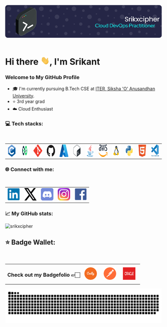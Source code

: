 <div align="center">
  <img src="https://github.com/srikxcipher/srikxcipher/blob/52bc7d9637a225875e4d767e66f9140b5dbd9965/Assets/github-header-image.png"/>
</div>
<br>

# Hi there <img src="Assets/Hi.gif" width="29">, I'm Srikant


### Welcome to My GitHub Profile

- 🎓 I'm currently pursuing B.Tech CSE at [ITER, Siksha 'O' Anusandhan University](https://www.soa.ac.in/iter/).
- ⭐ 3rd year grad
- ☁️ Cloud Enthusiast
### 💻 Tech stacks:

<br/>

<div align="center">
  <table>
    <tr>
      <td>
        <a href="https://github.com/srikxcipher?tab=repositories&q=&type=&language=c&sort=" target="_blank" title="View my C Programming repo(s)"> 
          <img src="Assets/c-original.svg" alt="c" width="40" height="40"/> 
        </a>
      </td>
      <td>
        <a href="https://github.com/srikxcipher/" target="_blank" title="View my repo(s)"> 
          <img src="Assets/devops-2.svg" alt="DevOps" width="40" height="40"/> 
        </a>
      </td>
      <td>
        <a href="https://github.com/srikxcipher/" target="_blank" title="View my repos">
          <img src="Assets/git-scm-icon.svg" alt="git" width="40" height="40"/>
        </a>
      </td>
      <td>
        <a href="https://github.com/srikxcipher/" target="_blank" title="View my repos">
          <img src="Assets/github-original.svg" alt="github" width="40" height="40"/>
        </a>
      </td>
      <td>
        <a href= "https://github.com/srikxcipher/srikxcipher/" target="_blank" title="View my Azure repos">
          <img src="Assets/azure-2.svg" alt="Azure" width="40" height="40"/>
        </a>
      </td>
      <td>
        <a href="https://github.com/srikxcipher/Linux/tree/16efaf575449bea09ec28639dda9abbf5c0b17e9/Shell_Script" target="_blank" title="View my Shell Scripting repo(s)">
          <img src="Assets/bash-plain.svg" alt="bash" width="40" height="40"/>
        </a>
      </td>
      <td>
        <a href="https://github.com/srikxcipher/Java--DSA target="_blank" title="View my Java repo(s)">
          <img src="Assets/java-original.svg" alt="java" width="40" height="40"/>
        </a>
      </td>
       <td>
        <a href="https://github.com/srikxcipher/AWS-Projects" target="_blank" title="View my AWS repo(s)">
          <img src="Assets/amazon-web-services-2.svg" alt="None-Add-Later" width="40" height="40"/>
        </a>
      </td>
      <td>
        <a href="https://github.com/srikxcipher/Linux target="_blank" title="View my Linux repo(s)">
          <img src="Assets/Linux-logo.svg" alt="Linux" width="40" height="40"/>
        </a>
      </td>
      <td>
        <a href="" target="_blank" title="View my Python repo(s)">
          <img src="Assets/python-original.svg" alt="python" width="40" height="40"/>
        </a>
      </td>
      <td>
        <a href="" target="_blank" title="View my html5 repo(s)">
          <img src="Assets/html5-original.svg" alt="html5" width="40" height="40"/>
        </a>
      </td>
      <td>
        <img src="Assets/vscode-original-wordmark.svg" alt="vscode" width="40" height="40"/>
      </td>
    </tr>
  </table>
</div>

### 🌐 Connect with me:

<br/>

<div align="center">
  <table>
    <tr>
      <td>
          <a href="https://www.linkedin.com/in/srikantsnehit/" target="_blank" title="Visit my Linkedin">
            <img src="Assets/linkedin-original.svg" alt="linkedin" width="40" height="40"/>
          </a>
      </td>
      <td>
          <a href="https://x.com/Srixk_" target="_blank" title="Visit my twitter">
            <img src="Assets/x-2.svg" alt="X" width="40" height="40"/>
          </a>
      </td>
      <td>
         <a href="https://discord.gg/" target="_blank" title="Join My Discord Channel">
          <img src="Assets/discordapp-tile.svg" alt="discord" width="40" height="40" />
         </a>
      </td>
      <td>
          <a href="https://www.instagram.com/" target="_blank" title="Visit my Instagram">
            <img src="Assets/logo.svg" alt="instagram" width="40" height="40"/>
          </a>
      </td>
      <td>
          <a href="https://www.facebook.com/" target="_blank" title="Visit my facebook">
            <img src="Assets/facebook-original.svg" alt="facebook" width="40" height="40"/>
          </a>
      </td>
  </table>
</div>

### 📈 My GitHub stats:


 ![srikxcipher](https://github-readme-activity-graph.vercel.app/graph?username=srikxcipher&theme=react-dark) 

## ⭐ Badge Wallet:
<br>
<div style="display: inline-flex; align-items: center;">
  <table>
    <tr>
      <td>
        <h3>Check out my Badgefolio 👉🏻 </h3>
      </td>
      <td>
  <a href="https://www.credly.com/users/srikant-snehit-panda" target="_blank" title="Visit my Badge-Folio" style="display: inline-flex; align-items: center;">
    <img src="Assets/credly-svgrepo-com.svg" alt="Credly" width="40" height="40" style="margin-right: 8px;"/> 
  </a>
      </td>
      <td>
        <a href="https://api.badgr.io/public/assertions/Gy6PeBxHQW-NGqS8xkm4xw?identity__email=pandasrikant365%40gmail.com" target="" title="Verify badge details" style="display: inline-flex; align-items: center;">
    <img src="Assets/postman-output.svg" alt="Postman-API-Student-Expert" width="40" height="40" style="margin-right: 8px;"/> 
  </a>
      </td>
      <td>
        <a href="https://catalog-education.oracle.com/pls/certview/sharebadge?id=F1E067DEF306D1CA79240DCCBF8A34230CFC9603EBA8B77060C68EC23E9C0F1A" target="_blank" title="Verify badge details" style="display: inline-flex; align-items: center;">
    <img src="Assets/oracle-logo-1.svg" alt="Oracle" width="40" height="40" style="margin-right: 8px;"/> 
  </a>
      </td>
    </tr>
  </table>
  
</div>

<br>
<picture>
  <source
    media="(prefers-color-scheme: dark)"
    srcset="https://raw.githubusercontent.com/platane/snk/output/github-contribution-grid-snake-dark.svg"
  />
  <source
    media="(prefers-color-scheme: light)"
    srcset="https://raw.githubusercontent.com/platane/snk/output/github-contribution-grid-snake.svg"
  />
  <img
    alt="github contribution grid snake animation"
    src="https://raw.githubusercontent.com/platane/snk/output/github-contribution-grid-snake.svg"
  />
</picture>

